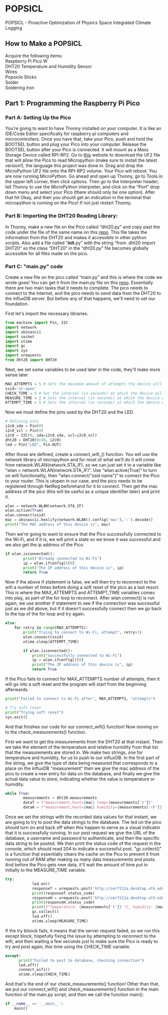 # POPSICL
POPSICL - Proactive Optimization of Physics Space Integrated Climate Logging

## How to Make a POPSICL
Acquire the following items:  
Raspberry Pi Pico W  
DHT20 Temperature and Humidity Sensor  
Wires  
Popsicle  Sticks  
Solder  
Soldering Iron  

## Part 1: Programming the Raspberry Pi Pico
### Part A: Setting Up the Pico

You’re going to want to have Thonny installed on your computer. It is like an IDE/Code Editor specifically for raspberry pi computers and microcontrollers.  Once you have that, take your Pico, push and hold the BOOTSEL button and plug your Pico into your computer. Release the BOOTSEL button after your Pico is connected. It will mount as a Mass Storage Device called RPI-RP2. Go to [this](https://www.raspberrypi.com/documentation/microcontrollers/micropython.html) website to download the UF2 file that will allow the Pico to read Micropython (make sure to install the latest version!), the language this project was done in. Drag and drop the MicroPython UF2 file onto the RPI-RP2 volume. Your Pico will reboot. You are now running MicroPython. Go ahead and open up Thonny, go to Tools in the upper left corner, then click options. Then go to the Interpreter header, tell Thonny to use the MicroPython interpreter, and click on the “Port” drop down menu and select your Pico (there should only be one option). After that hit Okay, and then you should get an indication in the terminal that micropython is running on the Pico! If not just restart Thonny.

### Part B: Importing the DHT20 Reading Library:

In Thonny, make a new file on the Pico called “dht20.py” and copy past the code under the file of the same name on this [repo](https://github.com/flrrth/pico-dht20). This file takes the information from the DHT20 and makes it accessible in other python scripts. Also add a file called “__init__.py” with the string “from .dht20 import DHT20” so the class “DHT20” in the “dht20.py” file becomes globally accessible for all files made on the pico.

### Part C: "main.py" code

Create a new file on the pico called “main.py” and this is where the code we wrote goes! You can get it from the main.py file on this [repo](https://github.com/jslawless/POPSICL/blob/main/pico_files/main.py). Essentially there are two main tasks that it needs to complete. The pico needs to connect to the internet, and the pico needs to send data from the DHT20 to the influxDB server. But before any of that happens, we'll need to set our foundation.  
   
First let's import the necessary libraries.
```python
from machine import Pin, I2C
import network
import ubinascii
import socket
import utime
import gc
import sys
import urequests
from dht20 import DHT20
```

Next, we set some variables to be used later in the code, they'll make more sense later. 
```python
MAX_ATTEMPTS = 5 # Sets the maximum amount of attempts the device will make before it resets given that it is not able to connect to the network
ssid='ut-open' 
CHECK_TIME = 5 # Set the interval (in seconds) at which the device will check if it is connected to the network
MEASURE_TIME = 2 # Sets the interval (in seconds) at which the device will post measuremnts to the database
ATTEMPT_TIME = 5 # Sets the interval (in seconds) at which the device will attempt to connect to the network in the condition if unsuccessful connection
```

Now we must define the pins used by the DHT20 and the LED.
```python
# Defining pins 
i2c0_sda = Pin(8)
i2c0_scl = Pin(9)
i2c0 = I2C(0, sda=i2c0_sda, scl=i2c0_scl)
dht20 = DHT20(0x38, i2c0)
led = Pin("LED", Pin.OUT)
```

After those are defined, create a connect_wifi_() function. You will use the network library of micropython and for most of what we’ll do it will come from network.WLAN(network.STA_IF), so we can just set it to a variable like “wlan = network.WLAN(network.STA_IF)”. Use “wlan.active(True)” to turn on wifi functionality, then “wlan.connect("ssid name")” to connect the Pico to your router. This is utopen in our case, and the pico needs to be registered through NetReg beforehand for it to connect. Then get the mac address of the pico (this will be useful as a unique identifier later) and print it. 
```python
wlan = network.WLAN(network.STA_IF)
wlan.active(True)
wlan.connect(ssid)
mac = ubinascii.hexlify(network.WLAN().config('mac'),':').decode()
print("The MAC address of this device is", mac)
```

Then we're going to want to ensure that the Pico successfully connected to the Wi-Fi, and if it is, we will print a state so we know it was successful and we also get the ip address of the Pico.
```python
if wlan.isconnected():
        print("Already connected to Wi-Fi")
        ip = wlan.ifconfig()[0]
        print("The IP address of this device is", ip)
        return True
```

Now if the above if statement is false, we will then try to reconnect to the wifi a number of times before doing a soft reset of the pico as a last resort. This is where the MAX_ATTEMPTS and ATTEMPT_TIME variables comes into play, as part of the for loop to reconnect. After wlan.connect() is run again, we use another if statement to see if the connection was successful just as we did above, but if it doesn't successfully connect then we go back to the top of the for loop and try again.
```python
else:
    for retry in range(MAX_ATTEMPTS):
        print("Trying to connect to Wi-Fi, attempt", retry+1)
        wlan.connect(ssid)
        utime.sleep(ATTEMPT_TIME)

        if wlan.isconnected():
            print("Successfully connected to Wi-Fi")
            ip = wlan.ifconfig()[0]
            print("The IP address of this device is", ip)
            return True
```

If the Pico fails to connect for MAX_ATTEMPTS number of attempts, then it will go into a soft reset and the program will start from the beginning afterwards.
```python
print("Failed to connect to Wi-Fi after", MAX_ATTEMPTS, "attempts")

# Try soft reset
print("Trying soft reset")
sys.exit()
```
And that finishes our code for our connect_wifi() function! Now moving on to the check_measurements() function.  

First we want to get the measurements from the DHT20 at that instant. Then we take the element of the temperature and relative humidity from that list that the measurements are stored in. We make two strings, one for temperature and humidity, for us to push to our influxDB. In the first part of the string, we give the type of data being measured that corresponds to a place on the influxDB "measurement" then we give the mac address of the pico to create a new entry for data on the database, and finally we give the actual data value to store, indicating whether the value is temperature or humidity.
```python
while True:
        measurements = dht20.measurements     
        dataT = f"measurement,host={mac} temp={measurements['t']}"
        dataH = f"measurement,host={mac} humidity={measurements['rh']}"
```

Once we set the strings with the recorded data values for that instant, we are going to try to post the data strings to the database. The led on the pico should turn on and back off when this happen to serve as a visual indicator that it is successfully running. In our post request we give the URL of the database, a username and password to authenticate, and then the specific data string to be posted. We then print the status code of the request in the console, which should read 204 to indicate a successful post. "gc.collect()" is a function that essentially clears the cache on the Pico to prevent it from running out of RAM after making so many data measurements and posts. And before the Pico gets new data, it'll wait the amount of time put in initially to the MEASURE_TIME variable.
```python
try:
            led.on()
            responseT = urequests.post('http://serf212a.desktop.utk.edu:8086/write?db=mydb',auth=('popsicl_test', 'test'),data=dataT)
            print(responseT.status_code)
            responseH = urequests.post('http://serf212a.desktop.utk.edu:8086/write?db=mydb',auth=('popsicl_test', 'test'),data=dataH)
            print(responseH.status_code)
            print(f"Temperature: {measurements['t']} °C, humidity: {measurements['rh']} %RH")
            gc.collect()
            led.off()
            utime.sleep(MEASURE_TIME)
```

If the try bloock fails, it means that the server request failed, so we run this except block, hopefully fixing the issue by attempting to reconnect to the wifi, and then waiting a few seconds just to make sure the Pico is ready to try and post again, this time using the CHECK_TIME variable.
```python
except:
      print("Failed to post to database, checking connection")
      led.off()
      connect_wifi()
      utime.sleep(CHECK_TIME)
```

And that's the end of our check_measurements() function! Other than that, we put our connect_wifi() and check_measurements() function in the main function of the main.py script, and then we call the function main():
```python
if __name__ == '__main__':
    main()
```

